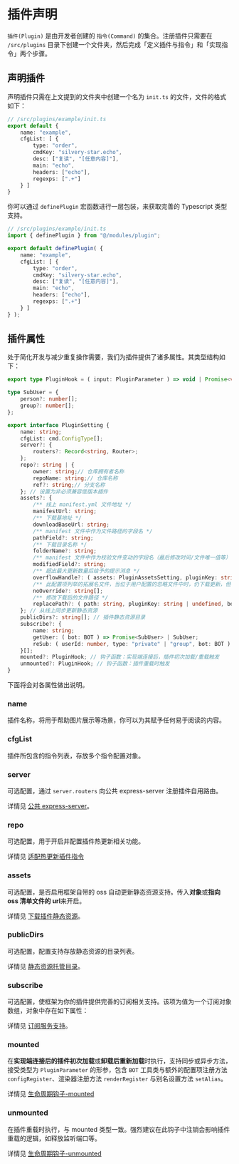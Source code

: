 # 插件声明

`插件(Plugin)` 是由开发者创建的 `指令(Command)` 的集合。注册插件只需要在 `/src/plugins` 目录下创建一个文件夹，然后完成「定义插件与指令」和「实现指令」两个步骤。

## 声明插件

声明插件只需在上文提到的文件夹中创建一个名为 `init.ts` 的文件，文件的格式如下：

```ts
// /src/plugins/example/init.ts
export default {
    name: "example",
    cfgList: [ {
        type: "order",
        cmdKey: "silvery-star.echo",
        desc: ["复读", "[任意内容]"],
        main: "echo",
        headers: ["echo"],
        regexps: [".+"]
    } ]
}
```

你可以通过 `definePlugin` 宏函数进行一层包装，来获取完善的 Typescript 类型支持。

```ts
// /src/plugins/example/init.ts
import { definePlugin } from "@/modules/plugin";

export default definePlugin( {
    name: "example",
    cfgList: [ {
        type: "order",
        cmdKey: "silvery-star.echo",
        desc: ["复读", "[任意内容]"],
        main: "echo",
        headers: ["echo"],
        regexps: [".+"]
    } ]
} );
```

## 插件属性

处于简化开发与减少重复操作需要，我们为插件提供了诸多属性。其类型结构如下：

```ts
export type PluginHook = ( input: PluginParameter ) => void | Promise<void>;

type SubUser = {
    person?: number[];
    group?: number[];
};

export interface PluginSetting {
    name: string;
    cfgList: cmd.ConfigType[];
    server?: {
        routers?: Record<string, Router>;
    };
    repo?: string | {
        owner: string;// 仓库拥有者名称
        repoName: string;// 仓库名称
        ref?: string;// 分支名称
    }; // 设置为非必须兼容低版本插件
    assets?: {
        /** 线上 manifest.yml 文件地址 */
        manifestUrl: string;
        /** 下载基地址 */
        downloadBaseUrl: string;
        /** manifest 文件中作为文件路径的字段名 */
        pathField?: string;
        /** 下载目录名称 */
        folderName?: string;
        /** manifest 文件中作为校验文件变动的字段名（最后修改时间/文件唯一值等） */
        modifiedField?: string;
        /** 超出最大更新数量后给予的提示消息 */
        overflowHandle?: ( assets: PluginAssetsSetting, pluginKey: string | undefined, bot: BOT ) => any;
        /** 此配置项列举的拓展名文件，当位于用户配置的忽略文件中时，仍下载更新，但仅更新新增内容不对原内容进行覆盖 */
        noOverride?: string[];
        /** 修改下载后的文件路径 */
        replacePath?: ( path: string, pluginKey: string | undefined, bot: BOT ) => string;
    }; // 从线上同步更新静态资源
    publicDirs?: string[]; // 插件静态资源目录
    subscribe?: {
        name: string;
        getUser: ( bot: BOT ) => Promise<SubUser> | SubUser;
        reSub: ( userId: number, type: "private" | "group", bot: BOT ) => Promise<void> | void;
    }[];
    mounted?: PluginHook; // 钩子函数：实现端连接后，插件初次加载/重载触发
    unmounted?: PluginHook; // 钩子函数：插件重载时触发
}
```

下面将会对各属性做出说明。

### name

插件名称，将用于帮助图片展示等场景，你可以为其赋予任何易于阅读的内容。

### cfgList

插件所包含的指令列表，存放多个指令配置对象。

### server

可选配置，通过 `server.routers` 向公共 express-server 注册插件自用路由。

详情见 [公共 express-server](./public_server)。

### repo

可选配置，用于开启并配置插件热更新相关功能。

详情见 [适配热更新插件指令](./hot_update)

### assets

可选配置，是否启用框架自带的 oss 自动更新静态资源支持。传入**对象**或**指向 oss 清单文件的 url**来开启。

详情见 [下载插件静态资源](./static_resource)。

### publicDirs

可选配置，配置支持存放静态资源的目录列表。

详情见 [静态资源托管目录](./public_dirs)。

### subscribe

可选配置，使框架为你的插件提供完善的订阅相关支持。该项为值为一个订阅对象数组，对象中存在如下属性：

详情见 [订阅服务支持](./subscribe)。

### mounted

在**实现端连接后的插件初次加载**或**卸载后重新加载**时执行，支持同步或异步方法，接受类型为 `PluginParameter` 的形参，包含 `BOT` 工具类与额外的配置项注册方法 `configRegister`、渲染器注册方法 `renderRegister` 与别名设置方法 `setAlias`。

详情见 [生命周期钩子-mounted](./lifecycle#mounted)

### unmounted

在插件重载时执行，与 mounted 类型一致。强烈建议在此钩子中注销会影响插件重载的逻辑，如释放监听端口等。

详情见 [生命周期钩子-unmounted](./lifecycle#unmounted)
